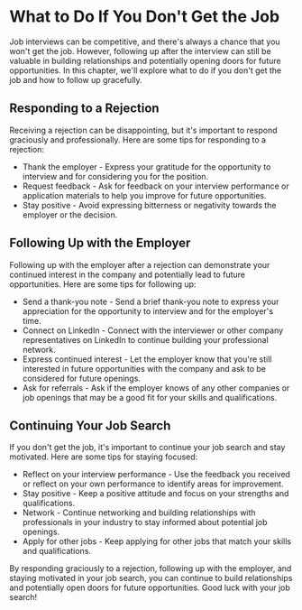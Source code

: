 What to Do If You Don't Get the Job
================================================================================

Job interviews can be competitive, and there's always a chance that you won't get the job. However, following up after the interview can still be valuable in building relationships and potentially opening doors for future opportunities. In this chapter, we'll explore what to do if you don't get the job and how to follow up gracefully.

Responding to a Rejection
-------------------------

Receiving a rejection can be disappointing, but it's important to respond graciously and professionally. Here are some tips for responding to a rejection:

* Thank the employer - Express your gratitude for the opportunity to interview and for considering you for the position.
* Request feedback - Ask for feedback on your interview performance or application materials to help you improve for future opportunities.
* Stay positive - Avoid expressing bitterness or negativity towards the employer or the decision.

Following Up with the Employer
------------------------------

Following up with the employer after a rejection can demonstrate your continued interest in the company and potentially lead to future opportunities. Here are some tips for following up:

* Send a thank-you note - Send a brief thank-you note to express your appreciation for the opportunity to interview and for the employer's time.
* Connect on LinkedIn - Connect with the interviewer or other company representatives on LinkedIn to continue building your professional network.
* Express continued interest - Let the employer know that you're still interested in future opportunities with the company and ask to be considered for future openings.
* Ask for referrals - Ask if the employer knows of any other companies or job openings that may be a good fit for your skills and qualifications.

Continuing Your Job Search
--------------------------

If you don't get the job, it's important to continue your job search and stay motivated. Here are some tips for staying focused:

* Reflect on your interview performance - Use the feedback you received or reflect on your own performance to identify areas for improvement.
* Stay positive - Keep a positive attitude and focus on your strengths and qualifications.
* Network - Continue networking and building relationships with professionals in your industry to stay informed about potential job openings.
* Apply for other jobs - Keep applying for other jobs that match your skills and qualifications.

By responding graciously to a rejection, following up with the employer, and staying motivated in your job search, you can continue to build relationships and potentially open doors for future opportunities. Good luck with your job search!

